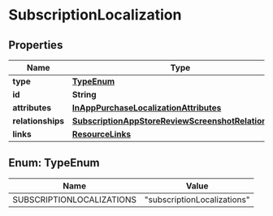 

# SubscriptionLocalization


## Properties

| Name | Type | Description | Notes |
|------------ | ------------- | ------------- | -------------|
|**type** | [**TypeEnum**](#TypeEnum) |  |  |
|**id** | **String** |  |  |
|**attributes** | [**InAppPurchaseLocalizationAttributes**](InAppPurchaseLocalizationAttributes.md) |  |  [optional] |
|**relationships** | [**SubscriptionAppStoreReviewScreenshotRelationships**](SubscriptionAppStoreReviewScreenshotRelationships.md) |  |  [optional] |
|**links** | [**ResourceLinks**](ResourceLinks.md) |  |  [optional] |



## Enum: TypeEnum

| Name | Value |
|---- | -----|
| SUBSCRIPTIONLOCALIZATIONS | &quot;subscriptionLocalizations&quot; |



